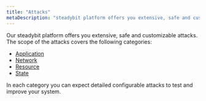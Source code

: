 ```yaml
---
title: "Attacks"
metaDescription: "steadybit platform offers you extensive, safe and customizable attacks"
---
```

Our steadybit platform offers you extensive, safe and customizable attacks.
The scope of the attacks covers the following categories:

* [Application](attacks/application)
* [Network](attacks/network)
* [Resource](attacks/resource)
* [State](attacks/state)

In each category you can expect detailed configurable attacks to test and improve your system.
